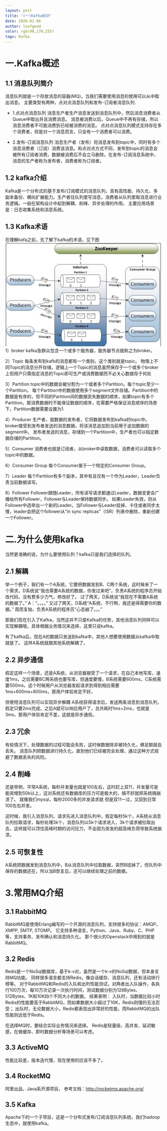```yaml
---
layout: post
title: '(一)Kafka初识'
date: 2020-01-06
author: leafgood
color: rgb(98,170,255)
tags: Kafka
---
```


# 一.Kafka概述
## 1.1 消息队列简介
消息队列就是一个存放消息的容器(MQ)，当我们需要使用消息的使用可以从中取出消息。
主要类型有两种，点对点消息队列和发布-订阅者消息队列.

- 1.点对点消息队列
消息生产者生产消息发送到消息队列中，然后消息消费者从Queue中取出并且消费消息。
消息被消费以后，Queue中不再有存储，所以消息消费者不可能消费到已经被消费的消息。
点对点消息队列模式支持存在多个消费者，但是对一个消息而言，只会有一个消费者可以消费。

- 2.发布-订阅消息队列
消息生产者（发布）将消息发布到topic中，同时有多个消息消费者（订阅）消费该消息。和点对点方式不同，发布到topic的消息会被所有订阅者消费。数据被消费后不会立马删除。在发布-订阅消息系统中，消息的生产者称为发布者，消费者称为订阅者。

## 1.2 kafka介绍
Kafka是一个分布式的基于发布/订阅模式的消息队列，具有高性能、持久化、多副本备份、横向扩展能力。生产者往队列里写消息，消费者从队列里取消息进行业务逻辑。一般在架构设计中起到解耦、削峰、异步处理的作用。
主要应用场景是：日志收集系统和消息系统。

## 1.3 Kafka术语
在理解kafa之前，先了解下kafka的术语，见下图
![](../assets/article/kf1.png) 
1）broker
kafka急群众包含一个或多个服务器，服务器节点就称之为broker。

2）Topic
每条发布到kafk的消息都有一个类别，这个类别就是topic。
物理上不同Topic的消息分开存储，逻辑上一个Topic的消息虽然保存于一个或多个broker上但用户只需指定消息的Topic即可生产或消费数据而不必关心数据存于何处

3）Partition
topic中的数据会被分割为一个或者多个Partition。每个topic至少一个Partition。
每个Partition中的数据使用多个segment文件存储。Partition中的数据是有序的，但不同的Partition间的数据丢失数据的顺序，如果topic有多个Partition，那消费数据时不能保证数据的顺序，在需要严格保证消息顺序的场景下，Partition数据需要设置为1.

4）Producer
生产者，就数据的发布者，它将数据发布到kafka的topic中。
broker接受到发布者发送的消息数据，将该消息追加到当前用于追加数据的segment中。
发布者发送的消息，存储到一个Partition中，生产者也可以指定数据存储的Partition。

5）Consumer
消费者也就是订阅者，从broker中读取数据，消费者可以读取多个topic中的数据。

6）Consumer Group
每个Consumer属于一个特定的Consumer Group。

7）Leader
每个Partition有多个副本，其中有且仅有一个作为Leader，Leader负责当前数据读写。

8）Follower
Follower跟随Leader，所有读写请求都通过Leader，数据变更会广播给所有Follower，Follower与Leader保持数据同步。
如果Leader失效，则从Follower中选举出一个新的Leader。当Follower与Leader挂掉、卡住或者同步太慢，leader会把这个follower从“in sync replicas”（ISR）列表中删除，重新创建一个Follower。


# 二.为什么使用kafka
当然更准确的说，为什么要使用队列？kafka只是我们选择的队列。
## 2.1 解耦
举一个例子，我们有一个A系统，它要把数据发到B、C两个系统，这时候来了一个需求，D系统说“我也需要A系统的数据，你发过来吧”，负责A系统的程序员开始改代码，没有费多少力气，修改好了。
过了两天，D系统说“我现在不需要A系统的数据了。”
A：“。。。。”
又过了两天，D系统“A系统，不行啊，我还是得需要你的数据。”
周而复始，负责A系统的程序员“心态崩了。。。”

那我们现在引入了Kafka，当然这并不只是Kafka的优势，其他消息队列同样可以实现解耦哦，具体根据业务情况来选择，这里只说kafka。

有了kafka后，现在A的数据只发送到kafka中，其他人想要使用数据从kafka中取就是了。
这样A系统就跟其他系统解耦了。


## 2.2 异步通信
假定这样一个场景，还是A系统，从浏览器接受了一个请求，在自己本地写库，速度1ms，之后需要BC两系统也要写库，但速度要慢，B系统需要600ms，C系统需要500ms，这个时候用户从浏览器发起请求到得到相应需要1ms+600ms+800ms，那用户体验肯定不好。

但使用消息队列可以实现异步解耦
A系统获得请求后，发送两条消息到消息队列，假定只要2ms完成，之后A就可以响应用户了，总共耗时1ms+2ms，也就是3ms，那用户体验肯定不差，这就是异步通信。

## 2.3 冗余
有些情况下，处理数据的过程可能会失败，这时候数据除非被持久化，佛足额就会丢失。
消息队列把数据进行持久化，直到他们已经被完全处理，通过这种方式规避了数据丢失的风险。

## 2.4 削峰
还是举例，平常A系统，每秒并发量也就是100左右，这时赶上双11，并发量可是能突增到50k以上，这对系统还有数据库的压力可是极大的，搞不好就把系统搞崩溃了。
就像我们mysql，每秒2000多的并发请求就
但是双11一过，又回到日常100左右并发。

这时候，我引入消息队列，请求先进入消息队列中，假定每秒5k个，A系统从消息队列拉取请求，每秒处理3k个，消息队列以5k个请求进入，3k个请求被拉取出去，这样就可以顶住高峰时期的访问压力，不会因为突发的超高峰负荷导致系统崩溃。

## 2.5 可恢复性
A系统把数据发到消息队列中，B从消息队列中拉取数据，突然B挂掉了，但队列中保存的数据还在，所以当B恢复后，还可以继续处理之前的数据。

# 3.常用MQ介绍
## 3.1 RabbitMQ
RabbitMQ是使用Erlang编写的一个开源的消息队列，支持很多的协议：AMQP，XMPP, SMTP, STOMP。
它支持多种语言，Python、Java、Ruby、C、PHP等，支持事务、发布确认和消息持久化。
那个很火的Openstack中用到的就是RabbitMQ。

## 3.2 Redis
Redis是一个NoSql数据库，基于k-v对，虽然是一个k-v的NoSql数据，但本身支持MQ功能。
同样很多语言都支持Redis，像会话缓存、消息队列，还有活动排行榜等。
对于RabbitMQ和Redis的入队和出列性能测试，对两者出入队操作，各执行100万次，每10万次记录一次执行时间，测试数据分别为128Bytes、512Bytes、1K和10K四个不同大小的数据。
结果表明：
入队时，当数据比较小时Redis的性能要高于RabbitMQ，而如果数据大小超过了10K，Redis则慢的无法忍受；
出队时，无论数据大小，Redis都表现出非常好的性能，而RabbitMQ的出队性能则远低于Redis。

在选择MQ时，要结合实际业务情况来选择。
Redis是轻量级、高并发、延迟敏感，在做缓存、即时数据分析等场景可以考虑。

## 3.3 ActiveMQ
性能比较差，版本迭代慢，现在使用的应该不多了。

## 3.4 RocketMQ
阿里出品，Java系开源项目，
参考文档：http://rocketmq.apache.org/

## 3.5 Kafka
Apache下的一个子项目，这是一个分布式发布/订阅消息队列系统，我们hadoop生态中，就使用kafka。
